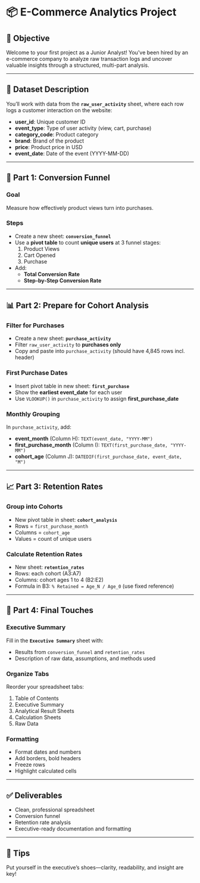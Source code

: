 
# 📦 E-Commerce Analytics Project

## 🎯 Objective
Welcome to your first project as a Junior Analyst! You've been hired by an e-commerce company to analyze raw transaction logs and uncover valuable insights through a structured, multi-part analysis.

---

## 📁 Dataset Description
You’ll work with data from the **`raw_user_activity`** sheet, where each row logs a customer interaction on the website:

- **user_id**: Unique customer ID
- **event_type**: Type of user activity (view, cart, purchase)
- **category_code**: Product category
- **brand**: Brand of the product
- **price**: Product price in USD
- **event_date**: Date of the event (YYYY-MM-DD)

---

## 🧩 Part 1: Conversion Funnel

### Goal
Measure how effectively product views turn into purchases.

### Steps
- Create a new sheet: **`conversion_funnel`**
- Use a **pivot table** to count **unique users** at 3 funnel stages:
  1. Product Views
  2. Cart Opened
  3. Purchase
- Add:
  - **Total Conversion Rate**
  - **Step-by-Step Conversion Rate**

---

## 📊 Part 2: Prepare for Cohort Analysis

### Filter for Purchases
- Create a new sheet: **`purchase_activity`**
- Filter `raw_user_activity` to **purchases only**
- Copy and paste into `purchase_activity` (should have 4,845 rows incl. header)

### First Purchase Dates
- Insert pivot table in new sheet: **`first_purchase`**
- Show the **earliest event_date** for each user
- Use `VLOOKUP()` in `purchase_activity` to assign **first_purchase_date**

### Monthly Grouping
In `purchase_activity`, add:
- **event_month** (Column H): `TEXT(event_date, "YYYY-MM")`
- **first_purchase_month** (Column I): `TEXT(first_purchase_date, "YYYY-MM")`
- **cohort_age** (Column J): `DATEDIF(first_purchase_date, event_date, "M")`

---

## 📈 Part 3: Retention Rates

### Group into Cohorts
- New pivot table in sheet: **`cohort_analysis`**
- Rows = `first_purchase_month`
- Columns = `cohort_age`
- Values = count of unique users

### Calculate Retention Rates
- New sheet: **`retention_rates`**
- Rows: each cohort (A3:A7)
- Columns: cohort ages 1 to 4 (B2:E2)
- Formula in B3: `% Retained = Age_N / Age_0` (use fixed reference)

---

## 🧹 Part 4: Final Touches

### Executive Summary
Fill in the **`Executive Summary`** sheet with:
- Results from `conversion_funnel` and `retention_rates`
- Description of raw data, assumptions, and methods used

### Organize Tabs
Reorder your spreadsheet tabs:
1. Table of Contents
2. Executive Summary
3. Analytical Result Sheets
4. Calculation Sheets
5. Raw Data

### Formatting
- Format dates and numbers
- Add borders, bold headers
- Freeze rows
- Highlight calculated cells

---

## ✅ Deliverables
- Clean, professional spreadsheet
- Conversion funnel
- Retention rate analysis
- Executive-ready documentation and formatting

---

## 🧠 Tips
Put yourself in the executive’s shoes—clarity, readability, and insight are key!

